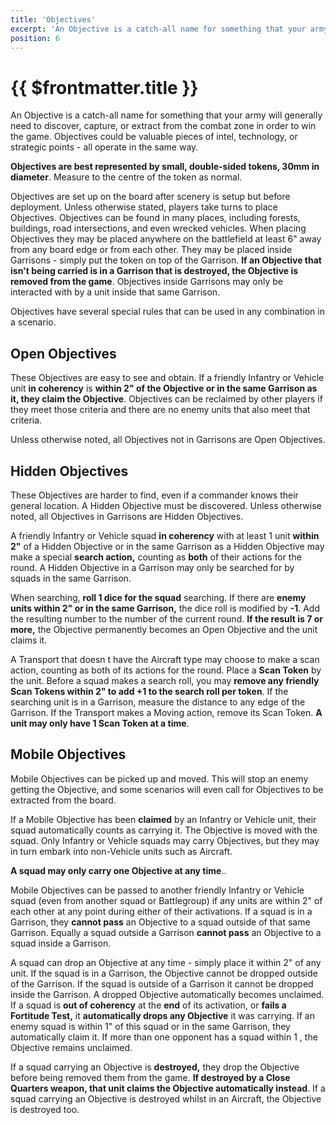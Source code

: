 ```yaml
---
title: 'Objectives'
excerpt: 'An Objective is a catch-all name for something that your army will generally need to discover, capture, or extract from the combat zone in order to win the game.'
position: 6
---
```


# {{ $frontmatter.title }}

An Objective is a catch-all name for something that your army will generally need to discover, capture, or extract from the combat zone in order to win the game. Objectives could be valuable pieces of intel, technology, or strategic points - all operate in the same way.

**Objectives are best represented by small, double-sided tokens, 30mm in diameter**. Measure to the centre of the token as normal.

Objectives are set up on the board after scenery is setup but before deployment. Unless otherwise stated, players take turns to place Objectives. Objectives can be found in many places, including forests, buildings, road intersections, and even wrecked vehicles. When placing Objectives they may be placed anywhere on the battlefield at least 6" away from any board edge or from each other. They may be placed inside Garrisons - simply put the token on top of the Garrison. **If an Objective that isn't being carried is in a Garrison that is destroyed, the Objective is removed from the game**. Objectives inside Garrisons may only be interacted with by a unit inside that same Garrison.

Objectives have several special rules that can be used in any combination in a scenario.

## Open Objectives

These Objectives are easy to see and obtain. If a friendly Infantry or Vehicle unit **in coherency** is **within 2" of the Objective or in the same Garrison as it, they claim the Objective**. Objectives can be reclaimed by other players if they meet those criteria and there are no enemy units that also meet that criteria.

Unless otherwise noted, all Objectives not in Garrisons are Open Objectives.

## Hidden Objectives

These Objectives are harder to find, even if a commander knows their general location. A Hidden Objective must be discovered. Unless otherwise noted, all Objectives in Garrisons are Hidden Objectives.

A friendly Infantry or Vehicle squad **in coherency** with at least 1 unit **within 2"** of a Hidden Objective or in the same Garrison as a Hidden Objective may make a special **search action,** counting as **both** of their actions for the round. A Hidden Objective in a Garrison may only be searched for by squads in the same Garrison.

When searching, **roll 1 dice for the squad** searching. If there are **enemy units within 2" or in the same Garrison,** the dice roll is modified by **-1**. Add the resulting number to the number of the current round. **If the result is 7 or more,** the Objective permanently becomes an Open Objective and the unit claims it.

A Transport that doesn t have the Aircraft type may choose to make a scan action, counting as both of its actions for the round. Place a **Scan Token** by the unit. Before a squad makes a search roll, you may **remove any friendly Scan Tokens within 2" to add +1 to the search roll per token**. If the searching unit is in a Garrison, measure the distance to any edge of the Garrison. If the Transport makes a Moving action, remove its Scan Token. **A unit may only have 1 Scan Token at a time**.

## Mobile Objectives

Mobile Objectives can be picked up and moved. This will stop an enemy getting the Objective, and some scenarios will even call for Objectives to be extracted from the board.

If a Mobile Objective has been **claimed** by an Infantry or Vehicle unit, their squad automatically counts as carrying it. The Objective is moved with the squad. Only Infantry or Vehicle squads may carry Objectives, but they may in turn embark into non-Vehicle units such as Aircraft.

**A squad may only carry one Objective at any time**..

Mobile Objectives can be passed to another friendly Infantry or Vehicle squad (even from another squad or Battlegroup) if any units are within 2" of each other at any point during either of their activations. If a squad is in a Garrison, they **cannot pass** an Objective to a squad outside of that same Garrison. Equally a squad outside a Garrison **cannot pass** an Objective to a squad inside a Garrison.

A squad can drop an Objective at any time - simply place it within 2" of any unit. If the squad is in a Garrison, the Objective cannot be dropped outside of the Garrison. If the squad is outside of a Garrison it cannot be dropped inside the Garrison. A dropped Objective automatically becomes unclaimed. If a squad is **out of coherency** at the **end** of its activation, or **fails a Fortitude Test,** it **automatically drops any Objective** it was carrying. If an enemy squad is within 1" of this squad or in the same Garrison, they automatically claim it. If more than one opponent has a squad within 1 , the Objective remains unclaimed.

If a squad carrying an Objective is **destroyed,** they drop the Objective before being removed them from the game. **If destroyed by a Close Quarters weapon, that unit claims the Objective automatically instead**. If a squad carrying an Objective is destroyed whilst in an Aircraft, the Objective is destroyed too.
